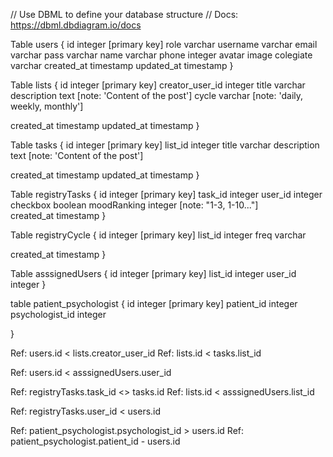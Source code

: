 // Use DBML to define your database structure
// Docs: https://dbml.dbdiagram.io/docs

Table users {
  id integer [primary key]
  role varchar 
  username varchar
  email varchar
  pass varchar 
  name varchar
  phone integer
  avatar image
  colegiate varchar 
  created_at timestamp 
  updated_at timestamp
}



Table lists {
  id integer [primary key]
  creator_user_id integer
  title varchar
  description text [note: 'Content of the post']
  cycle varchar [note: 'daily, weekly, monthly']
 

  created_at timestamp
  updated_at timestamp
}

Table tasks {
  id integer [primary key]
  list_id integer
  title varchar
  description text [note: 'Content of the post']

  created_at timestamp
  updated_at timestamp
}

Table registryTasks {
  id integer [primary key]
  task_id integer
  user_id integer
  checkbox boolean
  moodRanking integer [note: "1-3, 1-10..."]  
  created_at timestamp
}

Table registryCycle {
  id integer [primary key]
  list_id integer
  freq varchar
 
  created_at timestamp
}

Table asssignedUsers {
  id integer [primary key]
  list_id integer
  user_id integer
}

table patient_psychologist {
  id integer [primary key]
  patient_id integer
  psychologist_id integer
  
}


Ref: users.id < lists.creator_user_id
Ref: lists.id < tasks.list_id

Ref: users.id < asssignedUsers.user_id

Ref: registryTasks.task_id <> tasks.id
Ref: lists.id < asssignedUsers.list_id

Ref: registryTasks.user_id < users.id

Ref: patient_psychologist.psychologist_id > users.id
Ref: patient_psychologist.patient_id - users.id

